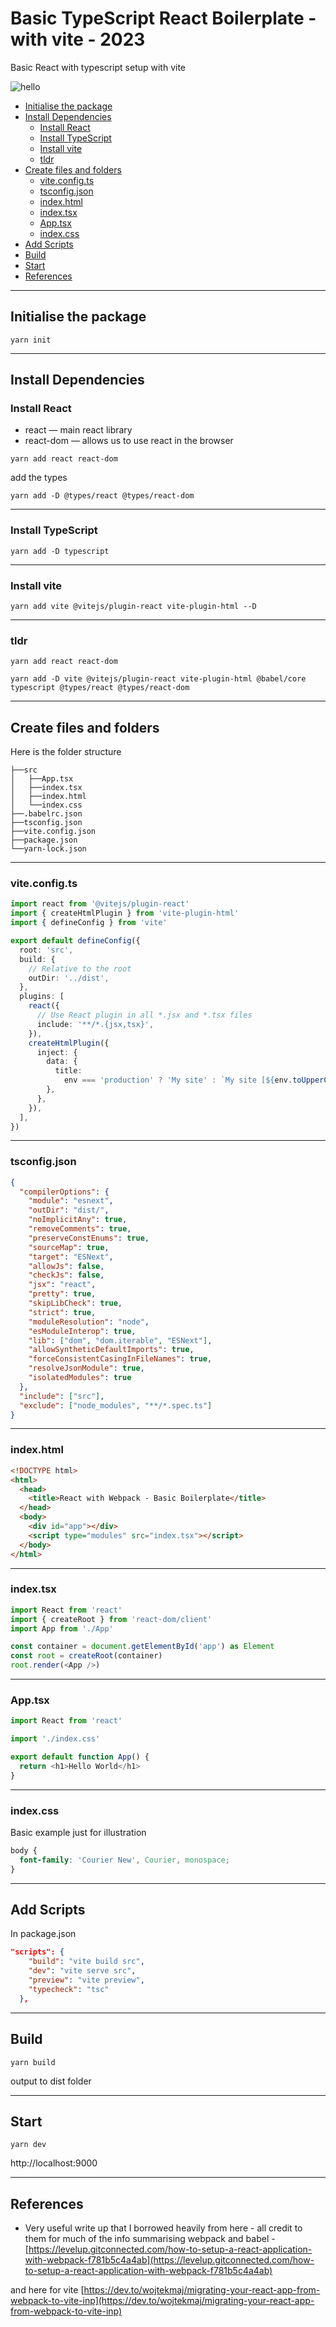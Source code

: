# Basic TypeScript React Boilerplate - with vite - 2023 <!-- omit in toc -->

Basic React with typescript setup with vite

![hello](docs/images/hello-world.png)

- [Initialise the package](#initialise-the-package)
- [Install Dependencies](#install-dependencies)
  - [Install React](#install-react)
  - [Install TypeScript](#install-typescript)
  - [Install vite](#install-vite)
  - [tldr](#tldr)
- [Create files and folders](#create-files-and-folders)
  - [vite.config.ts](#viteconfigts)
  - [tsconfig.json](#tsconfigjson)
  - [index.html](#indexhtml)
  - [index.tsx](#indextsx)
  - [App.tsx](#apptsx)
  - [index.css](#indexcss)
- [Add Scripts](#add-scripts)
- [Build](#build)
- [Start](#start)
- [References](#references)

---

## Initialise the package

`yarn init`

---

## Install Dependencies

### Install React

- react — main react library
- react-dom — allows us to use react in the browser

`yarn add react react-dom`

add the types

`yarn add -D @types/react @types/react-dom`

---

### Install TypeScript

`yarn add -D typescript`

---

### Install vite

`yarn add vite @vitejs/plugin-react vite-plugin-html --D`

---

<!-- ### Install webpack

- webpack — JavaScript bundler
- webpack-cli — run webpack commands from the command line.
- webpack-dev-server - allows us to run the site on localhost
- html-webpack-plugin - adds the bundled js file into the html

`yarn add -D webpack webpack-cli webpack-dev-server html-webpack-plugin`

---

#### What even is webpack?

webpack is a JavaScript code bundler that traverses the dependency graph of your project (chain of imports you use in your JS files), and creates a static JavaScript file(s) that is ready to be attached to your HTML.

- Entry — This is the top of the dependency tree (conventionally and default src/index.js) where webpack starts with the bundling process.
- Output — The output file(s). AKA the bundle.
- Loaders — webpack, by default, only works with JavaScript files, but we obviously want to be able to import other file types(CSS, JSX, etc.). This is where loaders come into play. They are packages (not included with Webpack itself) that help us import non-JavaScript files directly into our JavaScript.
- Plugins — Plugins are also other third party packages that can be used with webpack to extend it’s functionality. e.g html-webpack-plugin.

---

### Install Babel loaders

- @babel/core - Babel itself
- @babel/preset-env - preset for compiling ES2015+ syntax
- @babel/preset-react - preset that allows us to work with React/jsx
- babel-loader - loads the files (in this case jsx)
- style-loader
- css-loader
- ts-loader
- @babel/plugin-transform-regenerator
- @babel/plugin-transform-runtime

`yarn add -D @babel/core @babel/preset-env @babel/preset-react babel-loader style-loader css-loader ts-loader @babel/plugin-transform-regenerator @babel/plugin-transform-runtime`

--- -->

### tldr

```
yarn add react react-dom

yarn add -D vite @vitejs/plugin-react vite-plugin-html @babel/core typescript @types/react @types/react-dom
```

---

## Create files and folders

Here is the folder structure

```
├──src
│   ├──App.tsx
│   ├──index.tsx
│   ├──index.html
│   └──index.css
├──.babelrc.json
├──tsconfig.json
├──vite.config.json
├──package.json
└──yarn-lock.json
```

---

<!-- ### .babelrc

```
{
  "presets": ["@babel/preset-env", "@babel/preset-react"],
  "plugins": [
    "@babel/plugin-transform-regenerator",
    "@babel/plugin-transform-runtime"
  ]
}

```

--- -->

### vite.config.ts

```ts
import react from '@vitejs/plugin-react'
import { createHtmlPlugin } from 'vite-plugin-html'
import { defineConfig } from 'vite'

export default defineConfig({
  root: 'src',
  build: {
    // Relative to the root
    outDir: '../dist',
  },
  plugins: [
    react({
      // Use React plugin in all *.jsx and *.tsx files
      include: '**/*.{jsx,tsx}',
    }),
    createHtmlPlugin({
      inject: {
        data: {
          title:
            env === 'production' ? 'My site' : `My site [${env.toUpperCase()}]`,
        },
      },
    }),
  ],
})
```

<!-- #### What is this doing?

- entry - setting the entry js file to start traversing the dependency tree from
- output - where to save the bundled files
- module.rules - e.g. use babel-loader, whenever it sees any file ending in either js or jsx. Use style loader then css loader when loading css files
- plugins - `HtmlWebPackPlugin` - add/update the script path in the html to be the bundled js file and copy to the output folder -->

---

### tsconfig.json

```json
{
  "compilerOptions": {
    "module": "esnext",
    "outDir": "dist/",
    "noImplicitAny": true,
    "removeComments": true,
    "preserveConstEnums": true,
    "sourceMap": true,
    "target": "ESNext",
    "allowJs": false,
    "checkJs": false,
    "jsx": "react",
    "pretty": true,
    "skipLibCheck": true,
    "strict": true,
    "moduleResolution": "node",
    "esModuleInterop": true,
    "lib": ["dom", "dom.iterable", "ESNext"],
    "allowSyntheticDefaultImports": true,
    "forceConsistentCasingInFileNames": true,
    "resolveJsonModule": true,
    "isolatedModules": true
  },
  "include": ["src"],
  "exclude": ["node_modules", "**/*.spec.ts"]
}
```

---

### index.html

```html
<!DOCTYPE html>
<html>
  <head>
    <title>React with Webpack - Basic Boilerplate</title>
  </head>
  <body>
    <div id="app"></div>
    <script type="modules" src="index.tsx"></script>
  </body>
</html>
```

---

### index.tsx

```js
import React from 'react'
import { createRoot } from 'react-dom/client'
import App from './App'

const container = document.getElementById('app') as Element
const root = createRoot(container)
root.render(<App />)
```

---

### App.tsx

```js
import React from 'react'

import './index.css'

export default function App() {
  return <h1>Hello World</h1>
}
```

---

### index.css

Basic example just for illustration

```css
body {
  font-family: 'Courier New', Courier, monospace;
}
```

---

## Add Scripts

In package.json

```json
"scripts": {
    "build": "vite build src",
    "dev": "vite serve src",
    "preview": "vite preview",
    "typecheck": "tsc"
  },
```

---

## Build

`yarn build`

output to dist folder

---

## Start

`yarn dev`

http://localhost:9000

---

## References

- Very useful write up that I borrowed heavily from here - all credit to them for much of the info summarising webpack and babel - [https://levelup.gitconnected.com/how-to-setup-a-react-application-with-webpack-f781b5c4a4ab](https://levelup.gitconnected.com/how-to-setup-a-react-application-with-webpack-f781b5c4a4ab)

and here for vite [https://dev.to/wojtekmaj/migrating-your-react-app-from-webpack-to-vite-inp](https://dev.to/wojtekmaj/migrating-your-react-app-from-webpack-to-vite-inp)
